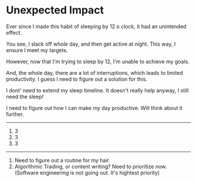 # Unexpected Impact

Ever since I made this habit of sleeping by 12 o clock, it had an unintended effect.

You see, I slack off whole day, and then get active at night. 
This way, I ensure I meet my targets. 

However, now that I'm trying to sleep by 12, I'm unable to achieve my goals. 

And, the whole day, there are a lot of interruptions, which leads to limited productivity.
I guess I need to figure out a solution for this.

I dont' need to extend my sleep timeline. It doesn't really help anyway, I still need the sleep!

I need to figure out how I can make my day productive.
Will think about it further.

-----------------------------
1. 3
2. 3
3. 3

-----------------------------
1. Need to figure out a routine for my hair.
2. Algorithmic Trading, or content writing? Need to prioritize now. (Software engineering is not going out. It's hightest priority)

